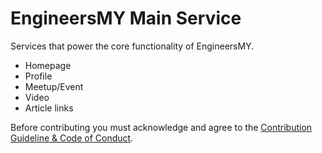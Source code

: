 # EngineersMY Main Service

Services that power the core functionality of EngineersMY.

- Homepage
- Profile
- Meetup/Event
- Video
- Article links

Before contributing you must acknowledge and agree to the [Contribution Guideline & Code of Conduct](https://github.com/engineersmy/core/blob/master/README.md).
